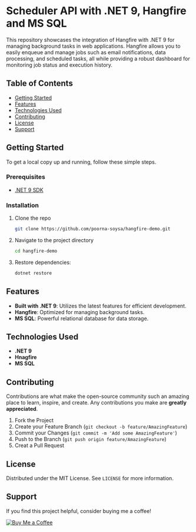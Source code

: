 # Scheduler API with .NET 9, Hangfire and MS SQL


This repository showcases the integration of Hangfire with .NET 9 for managing background tasks in web applications. Hangfire allows you to easily enqueue and manage jobs such as email notifications, data processing, and scheduled tasks, all while providing a robust dashboard for monitoring job status and execution history.

## Table of Contents

- [Getting Started](#getting-started)
- [Features](#features)
- [Technologies Used](#technologies-used)
- [Contributing](#contributing)
- [License](#license)
- [Support](#support)

## Getting Started

To get a local copy up and running, follow these simple steps.

### Prerequisites

- [.NET 9 SDK](https://dotnet.microsoft.com/download/dotnet/9.0)

### Installation

1. Clone the repo
   ```sh
   git clone https://github.com/poorna-soysa/hangfire-demo.git
   ```
2. Navigate to the project directory
   ```sh
   cd hangfire-demo
   ```
3. Restore dependencies:
   ```sh
   dotnet restore
   ```

## Features

- **Built with .NET 9**: Utilizes the latest features for efficient development.
- **Hangfire**:  Optimized for managing background tasks.
- **MS SQL**: Powerful relational database for data storage.

## Technologies Used

- **.NET 9**
- **Hnagfire**
- **MS SQL**

## Contributing

Contributions are what make the open-source community such an amazing place to learn, inspire, and create. Any contributions you make are **greatly appreciated**.

1. Fork the Project
2. Create your Feature Branch (`git checkout -b feature/AmazingFeature`)
3. Commit your Changes (`git commit -m 'Add some AmazingFeature'`)
4. Push to the Branch (`git push origin feature/AmazingFeature`)
5. Creat a Pull Request

## License

Distributed under the MIT License. See `LICENSE` for more information.

## Support

If you find this project helpful, consider buying me a coffee!

[![Buy Me a Coffee](https://www.buymeacoffee.com/assets/img/custom_images/orange_img.png)](https://www.buymeacoffee.com/poorna.soysa)
